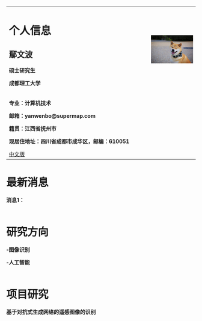 <table border="0">
  <tr>
    <td width="75%">
      <h1>个人信息</h1>
      <h2>鄢文波</h2>
      <p><b>硕士研究生</b></p>
      <p><b>成都理工大学</b></p>
    </td>
    <td width="25%">
      <img src="/zhengjianzhao.jpg" width="100%">      
    <tr>
      <td>
        <p><b>专业：计算机技术</b></p>
        <p><b>邮箱：yanwenbo@supermap.com</b></p>
        <p><b>籍贯：江西省抚州市</b></p>
        <p><b>现居住地址：四川省成都市成华区，邮编：610051</b></p>
        <a href="/index.html">中文版</a>
      </td>
    </tr>
  </tr>
</table>
<table border="0">
  <tr>
    <h1>最新消息</h1>
    <p><b>消息1：</b></p>
  </tr>
</table>
<table border="0">
  <tr>
    <h1>研究方向</h1>
    <p><b>-图像识别</b></p>
    <p><b>-人工智能</b></p>
  </tr>
</table>
<table border="0">
  <tr>
    <h1>项目研究</h1>
    <p><b>基于对抗式生成网络的遥感图像的识别</b></p>
  </tr>
</table>


